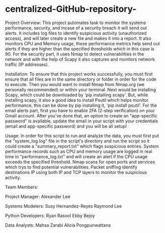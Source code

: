 # centralized-GitHub-repository-
Project Overview:
This project automates task to monitor the systems performance, security, and incase of a security breach it will send out alerts. It includes log files to identify suspicious activity (unauthorized access), and will later create a new file and makes it into a report. It also monitors CPU and Memory usage, these performance metrics help send out alerts if they are higher than the specified thresholds which in this case is 90. For the security part, it uses Nmap to detect vulnerabilities in the network and with the help of Scapy it also captures and monitors network traffic (IP addresses). 

Installation: 
To ensure that this project works successfully, you must first ensure that all files are in the same directory or folder in order for the code to execute. Then you would want to install Nmap from Nmap.org (we personally recommended) or within your terminal. Next would be installing Scapy, which could be downloaded by 'pip installing scapy'. But, while installing scapy, it also a good idea to install Psutil which helps monitor performance, this can be done by pip installing it, 'pip install psutil'. For the email alerts part, first you have to enable 2FA (2-step verification) on your Gmail account. After you've done that, an option to create an "app-specific password" is available, update the email in your script with your credentials (email and app-specific password) and you will be all setup!

Usage:
In order for this script to run and analyze the data, you must first put the "system_log.log" file in the script's directory and run the script so it could create a "summary_report.txt" which flags suspicious entries. System performance records such as CPU and memory usage are logged in real time in "performance_log.txt" and will create an alert if the CPU usage exceeds the specified threshold. Nmap scans for open ports and services which trys to find potential vulnerabilities. Packet sniffing identify destinations IP using both IP and TCP layers to monitor the suspicious activity.


Team Members:

Project Manager: 
Alexander Lee

Systems Modelers:
Susy Hernandez-Reyes 
Raymond Lee

Python Developers:
Ryan Rasool
Ebby Bejoy

Data Analysts:
Mahsa Zarabi
Alicia Pongpunwattana
